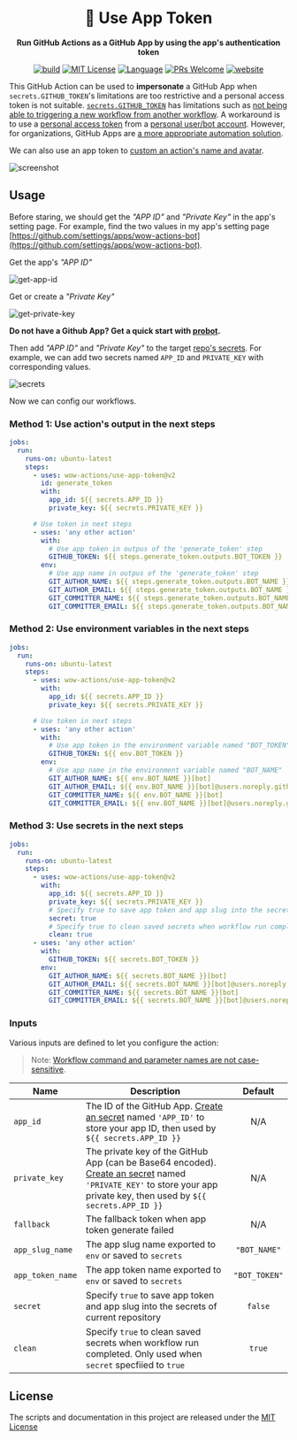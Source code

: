 <h1 align="center">🔑 Use App Token</h1>

<p align="center"><strong>Run GitHub Actions as a GitHub App by using the app's authentication token</strong></p>

<p align="center">
  <a href="https://github.com/wow-actions/use-app-token/actions/workflows/release.yml"><img alt="build" src="https://img.shields.io/github/actions/workflow/status/wow-actions/use-app-token/release.yml?branch=master&logo=github&style=flat-square" ></a>
  <a href="/wow-actions/use-app-token/blob/master/LICENSE"><img alt="MIT License" src="https://img.shields.io/github/license/wow-actions/use-app-token?style=flat-square"></a>
  <a href="https://www.typescriptlang.org" rel="nofollow"><img alt="Language" src="https://img.shields.io/badge/language-TypeScript-blue.svg?style=flat-square"></a>
  <a href="https://github.com/wow-actions/use-app-token/pulls"><img alt="PRs Welcome" src="https://img.shields.io/badge/PRs-Welcome-brightgreen.svg?style=flat-square" ></a>
  <a href="https://github.com/marketplace/actions/use-app-token" rel="nofollow"><img alt="website" src="https://img.shields.io/static/v1?label=&labelColor=505050&message=Marketplace&color=0076D6&style=flat-square&logo=google-chrome&logoColor=0076D6" ></a>
</p>

This GitHub Action can be used to **impersonate** a GitHub App when `secrets.GITHUB_TOKEN`'s limitations are too restrictive and a personal access token is not suitable. [`secrets.GITHUB_TOKEN`](https://help.github.com/en/actions/configuring-and-managing-workflows/authenticating-with-the-github_token) has limitations such as [not being able to triggering a new workflow from another workflow](https://github.community/t5/GitHub-Actions/Triggering-a-new-workflow-from-another-workflow/td-p/31676). A workaround is to use a [personal access token](https://help.github.com/en/github/authenticating-to-github/creating-a-personal-access-token-for-the-command-line) from a [personal user/bot account](https://help.github.com/en/github/getting-started-with-github/types-of-github-accounts#personal-user-accounts). However, for organizations, GitHub Apps are [a more appropriate automation solution](https://developer.github.com/apps/differences-between-apps/#machine-vs-bot-accounts).

We can also use an app token to [custom an action's name and avatar](https://github.community/t/change-bots-name-avatar/18349).

![screenshot](https://github.com/wow-actions/use-app-token/blob/master/screenshots/screenshot.jpg?raw=true)

## Usage

Before staring, we should get the _"APP ID"_ and _"Private Key"_ in the app's setting page. For example, find the two values in my app's setting page [https://github.com/settings/apps/wow-actions-bot](https://github.com/settings/apps/wow-actions-bot).

Get the app's _"APP ID"_

![get-app-id](https://github.com/wow-actions/use-app-token/blob/master/screenshots/get-app-id.jpg?raw=true)

Get or create a _"Private Key"_

![get-private-key](https://github.com/wow-actions/use-app-token/blob/master/screenshots/get-private-key.jpg?raw=true)

**Do not have a Github App? Get a quick start with [probot](https://probot.github.io/).**

Then add _"APP ID"_ and _"Private Key"_ to the target [repo's secrets](https://docs.github.com/en/free-pro-team@latest/actions/reference/encrypted-secrets). For example, we can add two secrets named `APP_ID` and `PRIVATE_KEY` with corresponding values.

![secrets](https://github.com/wow-actions/use-app-token/blob/master/screenshots/secrets.jpg?raw=true)

Now we can config our workflows.

### Method 1: Use action's output in the next steps

```yml
jobs:
  run:
    runs-on: ubuntu-latest
    steps:
      - uses: wow-actions/use-app-token@v2
        id: generate_token
        with:
          app_id: ${{ secrets.APP_ID }}
          private_key: ${{ secrets.PRIVATE_KEY }}

      # Use token in next steps
      - uses: 'any other action'
        with:
          # Use app token in outpus of the 'generate_token' step
          GITHUB_TOKEN: ${{ steps.generate_token.outputs.BOT_TOKEN }}
        env:
          # Use app name in outpus of the 'generate_token' step
          GIT_AUTHOR_NAME: ${{ steps.generate_token.outputs.BOT_NAME }}[bot]
          GIT_AUTHOR_EMAIL: ${{ steps.generate_token.outputs.BOT_NAME }}[bot]@users.noreply.github.com
          GIT_COMMITTER_NAME: ${{ steps.generate_token.outputs.BOT_NAME }}[bot]
          GIT_COMMITTER_EMAIL: ${{ steps.generate_token.outputs.BOT_NAME }}[bot]@users.noreply.github.com
```

### Method 2: Use environment variables in the next steps

```yml
jobs:
  run:
    runs-on: ubuntu-latest
    steps:
      - uses: wow-actions/use-app-token@v2
        with:
          app_id: ${{ secrets.APP_ID }}
          private_key: ${{ secrets.PRIVATE_KEY }}

      # Use token in next steps
      - uses: 'any other action'
        with:
          # Use app token in the environment variable named "BOT_TOKEN"
          GITHUB_TOKEN: ${{ env.BOT_TOKEN }}
        env:
          # Use app name in the environment variable named "BOT_NAME"
          GIT_AUTHOR_NAME: ${{ env.BOT_NAME }}[bot]
          GIT_AUTHOR_EMAIL: ${{ env.BOT_NAME }}[bot]@users.noreply.github.com
          GIT_COMMITTER_NAME: ${{ env.BOT_NAME }}[bot]
          GIT_COMMITTER_EMAIL: ${{ env.BOT_NAME }}[bot]@users.noreply.github.com
```

### Method 3: Use secrets in the next steps

```yml
jobs:
  run:
    runs-on: ubuntu-latest
    steps:
      - uses: wow-actions/use-app-token@v2
        with:
          app_id: ${{ secrets.APP_ID }}
          private_key: ${{ secrets.PRIVATE_KEY }}
          # Specify true to save app token and app slug into the secrets of current repository
          secret: true
          # Specify true to clean saved secrets when workflow run completed
          clean: true
      - uses: 'any other action'
        with:
          GITHUB_TOKEN: ${{ secrets.BOT_TOKEN }}
        env:
          GIT_AUTHOR_NAME: ${{ secrets.BOT_NAME }}[bot]
          GIT_AUTHOR_EMAIL: ${{ secrets.BOT_NAME }}[bot]@users.noreply.github.com
          GIT_COMMITTER_NAME: ${{ secrets.BOT_NAME }}[bot]
          GIT_COMMITTER_EMAIL: ${{ secrets.BOT_NAME }}[bot]@users.noreply.github.com
```

### Inputs

Various inputs are defined to let you configure the action:

> Note: [Workflow command and parameter names are not case-sensitive](https://docs.github.com/en/free-pro-team@latest/actions/reference/workflow-commands-for-github-actions#about-workflow-commands).

| Name             | Description                                                                                                                                                                                                                                                                                                                       |    Default    |
|------------------|-----------------------------------------------------------------------------------------------------------------------------------------------------------------------------------------------------------------------------------------------------------------------------------------------------------------------------------|:-------------:|
| `app_id`         | The ID of the GitHub App. [Create an secret](https://help.github.com/en/actions/configuring-and-managing-workflows/creating-and-storing-encrypted-secrets#creating-encrypted-secrets-for-a-repository) named `'APP_ID'` to store your app ID, then used by `${{ secrets.APP_ID }}`                                                |      N/A      |
| `private_key`    | The private key of the GitHub App (can be Base64 encoded). [Create an secret](https://help.github.com/en/actions/configuring-and-managing-workflows/creating-and-storing-encrypted-secrets#creating-encrypted-secrets-for-a-repository) named `'PRIVATE_KEY'` to store your app private key, then used by `${{ secrets.APP_ID }}` |      N/A      |
| `fallback`       | The fallback token when app token generate failed                                                                                                                                                                                                                                                                                 |      N/A      |
| `app_slug_name`  | The app slug name exported to `env` or saved to `secrets`                                                                                                                                                                                                                                                                         | `"BOT_NAME"`  |
| `app_token_name` | The app token name exported to `env` or saved to `secrets`                                                                                                                                                                                                                                                                        | `"BOT_TOKEN"` |
| `secret`         | Specify `true` to save app token and app slug into the secrets of current repository                                                                                                                                                                                                                                              |    `false`    |
| `clean`          | Specify `true` to clean saved secrets when workflow run completed. Only used when `secret` specfiied to `true`                                                                                                                                                                                                                    |    `true`     |

## License

The scripts and documentation in this project are released under the [MIT License](LICENSE)

